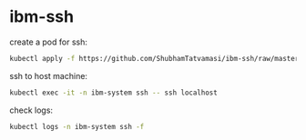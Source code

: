 # ibm-ssh

create a pod for ssh:
```bash
kubectl apply -f https://github.com/ShubhamTatvamasi/ibm-ssh/raw/master/ssh.yaml
```

ssh to host machine:
```bash
kubectl exec -it -n ibm-system ssh -- ssh localhost
```

check logs:
```bash
kubectl logs -n ibm-system ssh -f
```
